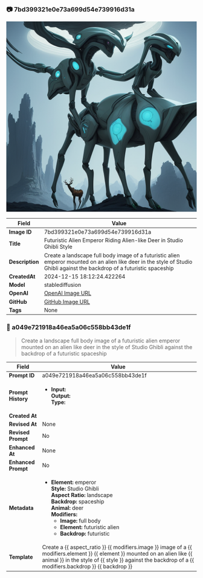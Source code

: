 

### 📷 7bd399321e0e73a699d54e739916d31a 


![data.id](./7bd399321e0e73a699d54e739916d31a.jpg)


| Field          | Value                                                                                                                     |
|----------------|---------------------------------------------------------------------------------------------------------------------------|
| **Image ID**             | 7bd399321e0e73a699d54e739916d31a                                                                                                             |
| **Title**           | Futuristic Alien Emperor Riding Alien-like Deer in Studio Ghibli Style                                                                                                       |
| **Description**           | Create a landscape full body image of a futuristic alien emperor mounted on an alien like deer in the style of Studio Ghibli against the backdrop of a futuristic spaceship                                                                                                       |
| **CreatedAt**        | 2024-12-15 18:12:24.422264                                                                                                        |
| **Model**        | stablediffusion                                                                                                        |
| **OpenAI**         | [OpenAI Image URL](http://192.168.1.85:8081/generated-images/b641931535166.png)                                                                                |
| **GitHub**         | [GitHub Image URL](https://raw.githubusercontent.com/Caneta-Silva/studio-ghibli/refs/heads/main/images/7bd399321e0e73a699d54e739916d31a/7bd399321e0e73a699d54e739916d31a.jpg)                                                                                |
| **Tags**       | None                                                                                                                   |

### 📜 a049e721918a46ea5a06c558bb43de1f

> Create a landscape full body image of a futuristic alien emperor mounted on an alien like deer in the style of Studio Ghibli against the backdrop of a futuristic spaceship

| Field          | Value                                                                                                                                                                      |
|----------------|----------------------------------------------------------------------------------------------------------------------------------------------------------------------------|
| **Prompt ID**  | a049e721918a46ea5a06c558bb43de1f                                                                                                                                                            |
| **Prompt History** | <ul><li>**Input:**  <br> **Output:**  <br> **Type:** </li></ul> |
| **Created At** |                                                                                                                                                    |
| **Revised At** | None                                                                                                                                                   |
| **Revised Prompt** | No                                                                                                                                                                      |
| **Enhanced At** | None                                                                                                                                                  |
| **Enhanced Prompt** | No                                                                                                                                                                    |
| **Metadata**   | <ul><li>**Element:** emperor <br> **Style:** Studio Ghibli <br> **Aspect Ratio:** landscape <br> **Backdrop:** spaceship <br> **Animal:** deer <br> **Modifiers:**<ul><li>**Image:** full body</li><li>**Element:** futuristic alien</li><li>**Backdrop:** futuristic</li></ul></li></ul> |
| **Template**   | Create a {{ aspect_ratio }} {{ modifiers.image }} image of a {{ modifiers.element }} {{ element }} mounted on an alien like {{ animal }} in the style of {{ style }} against the backdrop of a {{ modifiers.backdrop }} {{ backdrop }}                                                                                                                                           |


